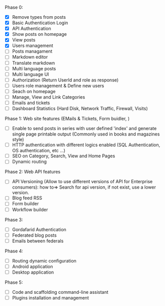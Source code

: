 Phase 0:

- [X] Remove types from posts
- [X] Basic Authentication Login
- [X] API Authentication
- [X] Show posts on homepage
- [X] View posts
- [X] Users management
- [ ] Posts managament
- [ ] Markdown editor
- [ ] Translate markdown
- [ ] Multi language posts
- [ ] Multi language UI
- [ ] Authorization (Return UserId and role as response)
- [ ] Users role management & Define new users
- [ ] Seach on homepage
- [ ] Manage, View and Link Categories
- [ ] Emails and tickets
- [ ] Dashboard Statistics (Hard Disk, Network Traffic, Firewall, Visits)

Phase 1: Web site features (EMails & Tickets, Form buidler, )

- [ ] Enable to send posts in series with user defined 'index' and generate single page printable output (Commonly used in books and magazines style)
- [ ] HTTP authentication with different logics enabled (SQL Authentication, OS authentication, etc ...)
- [ ] SEO on Category, Search, View and Home Pages
- [ ] Dynamic routing

Phase 2: Web API features

- [ ] API Versioning (Allow to use different versions of API for Enterprise consumers): how to=> Search for api version, if not exist, use a lower version.
- [ ] Blog feed RSS
- [ ] Form builder
- [ ] Workflow builder

Phase 3:

- [ ] Gordafarid Authentication
- [ ] Federated blog posts
- [ ] Emails between federals

Phase 4:

- [ ] Routing dynamic configuration
- [ ] Android application
- [ ] Desktop application

Phase 5:

- [ ] Code and scaffolding command-line assistant
- [ ] Plugins installation and management